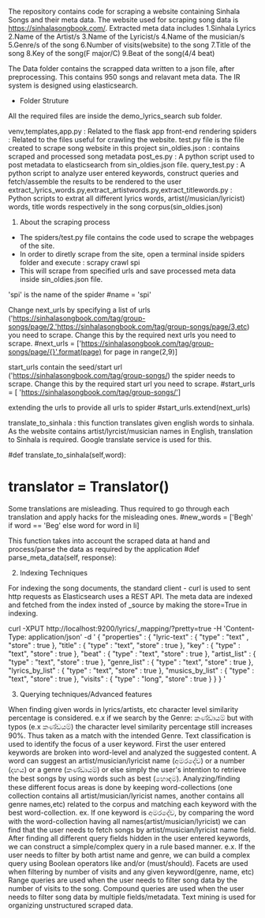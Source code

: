 The repository contains code for scraping a website containing Sinhala Songs and their meta data. The website used for scraping song data is https://sinhalasongbook.com/. Extracted meta data includes
1.Sinhala Lyrics
2.Name of the Artist/s
3.Name of the Lyricist/s
4.Name of the musician/s
5.Genre/s of the song
6.Number of visits(website) to the song
7.Title of the song
8.Key of the song(F major/C)
9.Beat of the song(4/4 beat)

The Data folder contains the scrapped data written to a json file, after preprocessing. This contains 950 songs and relavant meta data. The IR system is designed using elasticsearch.

* Folder Struture

All the required files are inside the demo_lyrics_search sub folder.

venv,templates,app.py : Related to the flask app front-end rendering
spiders : Related to the files useful for crawling the website. test.py file is the file created to scrape song website in this project
sin_oldies.json : contains scraped and processed song metadata
post_es.py : A python script used to post metadata to elasticsearch from sin_oldies.json file. 
query_test.py : A python script to analyze user entered keywords, construct queries and fetch/assemble the results to be rendered to the user
extract_lyrics_words.py,extract_artistwords.py,extract_titlewords.py : Python scripts to extrat all different lyrics words, artist(/musician/lyricist) words, title words respectively in the song corpus(sin_oldies.json)


1. About the scraping process

* The spiders/test.py file contains the code used to scrape the webpages of the site. 
* In order to diretly scrape from the site, open a terminal inside spiders folder and execute : scrapy crawl spi
* This will scrape from specified urls and save processed meta data inside sin_oldies.json file.

'spi' is the name of the spider
#name = 'spi'

Change next_urls by specifying a list of urls ('https://sinhalasongbook.com/tag/group-songs/page/2,'https://sinhalasongbook.com/tag/group-songs/page/3,etc) you need to scrape. Change this by the required next urls you need to scrape.
#next_urls = ['https://sinhalasongbook.com/tag/group-songs/page/{}'.format(page) for page in range(2,9)]

start_urls contain the seed/start url ('https://sinhalasongbook.com/tag/group-songs/) the spider needs to scrape. Change this by the required start url you need to scrape.
#start_urls = [	'https://sinhalasongbook.com/tag/group-songs/']

extending the urls to provide all urls to spider
#start_urls.extend(next_urls)

translate_to_sinhala : this function translates given english words to sinhala. As the website contains artist/lyrcist/musician names in English, translation to Sinhala is required. Google translate service is used for this. 

#def translate_to_sinhala(self,word):
#	translator =  Translator()

Some translations are misleading. Thus required to go through each translation and apply hacks for the misleading ones.
#new_words = ['Begh' if word == 'Beg' else word for word in li]

This function takes into account the scraped data at hand and process/parse the data as required by the application
#def parse_meta_data(self, response):


2. Indexing Techniques

For indexing the song documents, the standard client - curl is used to sent http requests as Elasticsearch uses a REST API. The meta data are indexed and fetched from the index insted of _source by making the store=True in indexing.

curl -XPUT http://localhost:9200/lyrics/_mapping/?pretty=true -H 'Content-Type: application/json' -d '
{
    "properties" : {
	    "lyric-text" : { "type" : "text" , "store" : true },
	    "title" : { "type" : "text", "store" : true  },
	    "key" : { "type" : "text", "store" : true  },
	    "beat" : { "type" : "text", "store" : true  },
	    "artist_list" : { "type" : "text", "store" : true  },
	    "genre_list" : { "type" : "text", "store" : true },
	    "lyrics_by_list" : { "type" : "text", "store" : true },
	    "musics_by_list" : { "type" : "text", "store" : true  },
	    "visits" : { "type" : "long", "store" : true }
	}
}
'

3. Querying techniques/Advanced features

When finding given words in lyrics/artists, etc character level similarity percentage is considered. e.x if we search by the Genre:  කණ්ඩායම් but with typos (e.x කණ්ඩයම්) the character level similarity percentage still increases 90%. Thus taken as a match with the intended Genre. 
Text classification is used to identify the focus of a user keyword. First the user entered keywords are broken into word-level and analyzed the suggested content. A word can suggest an artist/musician/lyricist name (අමරදේව) or a number (දහය) or a genre (කණ්ඩායම්) or else simply the user's intention to retrieve the best songs by using words such as best (හොඳම). Analyzing/finding these different focus areas is done by keeping word-collections (one collection contains all artist/musician/lyricist names, another contains all genre names,etc) related to the corpus and matching each keyword with the best word-collection. ex. If one keyword is අමරදේව, by comparing the word with the word-collection having all names(artist/musician/lyricist) we can find that the user needs to fetch songs by artist/musician/lyricist name field.
After finding all different query fields hidden in the user entered keywords, we can construct a simple/complex query in a rule based manner. e.x. If the user needs to filter by both artist name and genre, we can build a complex query using Boolean operators like and/or (must/should).
Facets are used when filtering by number of visits and any given keyword(genre, name, etc)
Range queries are used when the user needs to filter song data by the number of visits to the song. Compound queries are used when the user needs to filter song data by multiple fields/metadata. Text mining is used for organizing unstructured scraped data.












